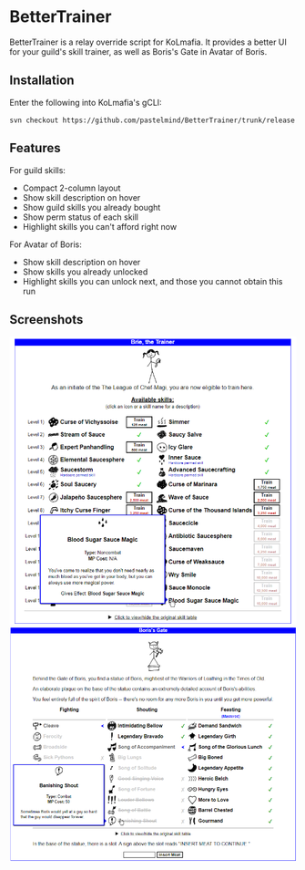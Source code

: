 # BetterTrainer

BetterTrainer is a relay override script for KoLmafia.
It provides a better UI for your guild's skill trainer, as well as Boris's Gate in Avatar of Boris.

## Installation

Enter the following into KoLmafia's gCLI:

```
svn checkout https://github.com/pastelmind/BetterTrainer/trunk/release
```

## Features

For guild skills:

- Compact 2-column layout
- Show skill description on hover
- Show guild skills you already bought
- Show perm status of each skill
- Highlight skills you can't afford right now

For Avatar of Boris:

- Show skill description on hover
- Show skills you already unlocked
- Highlight skills you can unlock next, and those you cannot obtain this run

## Screenshots

![BetterTrainer for guild skills](images/bettertrainer-screenshot-1.png)
![BetterTrainer for Avatar of Boris](images/bettertrainer-screenshot-aob.png)
